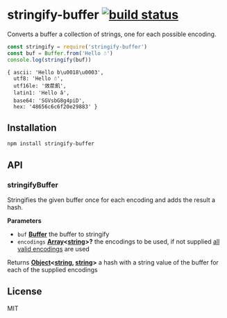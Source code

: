 # stringify-buffer [![build status](https://secure.travis-ci.org/thlorenz/stringify-buffer.png)](http://travis-ci.org/thlorenz/stringify-buffer)

Converts a buffer a collection of strings, one for each possible encoding.

```js
const stringify = require('stringify-buffer')
const buf = Buffer.from('Hello ☃')
console.log(stringify(buf))
```

    { ascii: 'Hello b\u0018\u0003',
      utf8: 'Hello ☃',
      utf16le: '效汬⁯飢',
      latin1: 'Hello â',
      base64: 'SGVsbG8g4piD',
      hex: '48656c6c6f20e29883' }

## Installation

    npm install stringify-buffer

## API

<!-- Generated by documentation.js. Update this documentation by updating the source code. -->

### stringifyBuffer

Stringifies the given buffer once for each encoding and adds
the result a hash.

**Parameters**

-   `buf` **[Buffer](https://nodejs.org/api/buffer.html)** the buffer to stringify
-   `encodings` **[Array](https://developer.mozilla.org/en-US/docs/Web/JavaScript/Reference/Global_Objects/Array)&lt;[string](https://developer.mozilla.org/en-US/docs/Web/JavaScript/Reference/Global_Objects/String)>?** the encodings to be used, if not supplied [all valid
    encodings](https://nodejs.org/api/buffer.html#buffer_buffers_and_character_encodings) are used

Returns **[Object](https://developer.mozilla.org/en-US/docs/Web/JavaScript/Reference/Global_Objects/Object)&lt;[string](https://developer.mozilla.org/en-US/docs/Web/JavaScript/Reference/Global_Objects/String), [string](https://developer.mozilla.org/en-US/docs/Web/JavaScript/Reference/Global_Objects/String)>** a hash with a string value of the buffer for each of the supplied encodings

## License

MIT
